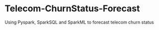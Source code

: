 # Telecom-ChurnStatus-Forecast
Using Pyspark, SparkSQL and SparkML to forecast telecom churn status
